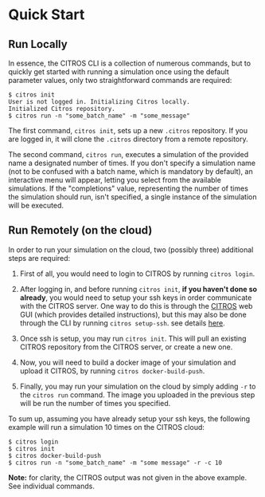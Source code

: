 # Quick Start

## Run Locally

In essence, the CITROS CLI is a collection of numerous commands, but to quickly get started with running a simulation once using the default parameter values, only two straightforward commands are required:

    $ citros init
    User is not logged in. Initializing Citros locally.
    Initialized Citros repository.
    $ citros run -n "some_batch_name" -m "some_message"

The first command, `citros init`, sets up a new `.citros` repository. If you are logged in, it will clone the `.citros` directory from a remote repository.

The second command, `citros run`, executes a simulation of the provided name a designated number of times. If you don't specify a simulation name (not to be confused with a batch name, which is mandatory by default), an interactive menu will appear, letting you select from the available simulations. If the "completions" value, representing the number of times the simulation should run, isn't specified, a single instance of the simulation will be executed.

## Run Remotely (on the cloud)

In order to run your simulation on the cloud, two (possibly three) additional steps are required:

1. First of all, you would need to login to CITROS by running `citros login`. 
2. After logging in, and before running `citros init`, **if you haven't done so already**, you would need to setup your ssh keys in order communicate with the CITROS server. One way to do this is through the [CITROS](https://citros.io) web GUI (which provides detailed instructions), but this may also be done through the CLI by running `citros setup-ssh`. see details [here](../commands/cli_commands.md#command-setup-ssh).

3. Once ssh is setup, you may run `citros init`. This will pull an existing CITROS repository from the CITROS server, or create a new one.

4. Now, you will need to build a docker image of your simulation and upload it CITROS, by running `citros docker-build-push`.

5. Finally, you may run your simulation on the cloud by simply adding `-r` to the `citros run` command. The image you uploaded in the previous step will be run the number of times you specified.

To sum up, assuming you have already setup your ssh keys, the following example will run a simulation 10 times on the CITROS cloud:

    $ citros login
    $ citros init
    $ citros docker-build-push
    $ citros run -n "some_batch_name" -m "some message" -r -c 10

**Note:** for clarity, the CITROS output was not given in the above example. See individual commands.